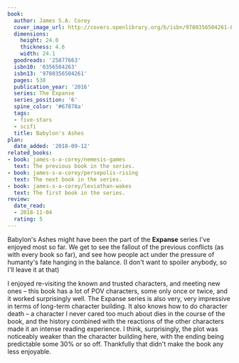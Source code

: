 ```yaml
---
book:
  author: James S.A. Corey
  cover_image_url: http://covers.openlibrary.org/b/isbn/9780356504261-L.jpg
  dimensions:
    height: 24.0
    thickness: 4.6
    width: 24.1
  goodreads: '25877663'
  isbn10: '0356504263'
  isbn13: '9780356504261'
  pages: 538
  publication_year: '2016'
  series: The Expanse
  series_position: '6'
  spine_color: '#67878a'
  tags:
  - five-stars
  - scifi
  title: Babylon's Ashes
plan:
  date_added: '2018-09-12'
related_books:
- book: james-s-a-corey/nemesis-games
  text: The previous book in the series.
- book: james-s-a-corey/persepolis-rising
  text: The next book in the series.
- book: james-s-a-corey/leviathan-wakes
  text: The first book in the series.
review:
  date_read:
  - 2018-11-04
  rating: 5
---
```


Babylon's Ashes might have been the part of the **Expanse** series I've enjoyed most so far. We get to see the fallout of the previous conflicts (as with every book so far), and see how people act under the pressure of humanty's fate hanging in the balance. (I don't want to spoiler anybody, so I'll leave it at that)

I enjoyed re-visiting the known and trusted characters, and meeting new ones – this book has a lot of POV characters, some only once or twice, and it worked surprisingly well. The Expanse series is also very, very impressive in terms of long-term character building. It also knows how to do character death – a character I never cared too much about dies in the course of the book, and the history combined with the reactions of the other characters made it an intense reading experience. I think, surprisingly, the plot was noticeably weaker than the character building here, with the ending being predictable some 30% or so off. Thankfully that didn't make the book any less enjoyable.
